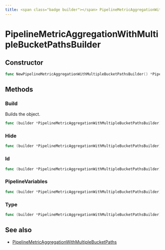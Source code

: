 ```yaml
---
title: <span class="badge builder"></span> PipelineMetricAggregationWithMultipleBucketPathsBuilder
---
```

# <span class="badge builder"></span> PipelineMetricAggregationWithMultipleBucketPathsBuilder

## Constructor

```go
func NewPipelineMetricAggregationWithMultipleBucketPathsBuilder() *PipelineMetricAggregationWithMultipleBucketPathsBuilder
```
## Methods

### <span class="badge object-method"></span> Build

Builds the object.

```go
func (builder *PipelineMetricAggregationWithMultipleBucketPathsBuilder) Build() (PipelineMetricAggregationWithMultipleBucketPaths, error)
```

### <span class="badge object-method"></span> Hide

```go
func (builder *PipelineMetricAggregationWithMultipleBucketPathsBuilder) Hide(hide bool) *PipelineMetricAggregationWithMultipleBucketPathsBuilder
```

### <span class="badge object-method"></span> Id

```go
func (builder *PipelineMetricAggregationWithMultipleBucketPathsBuilder) Id(id string) *PipelineMetricAggregationWithMultipleBucketPathsBuilder
```

### <span class="badge object-method"></span> PipelineVariables

```go
func (builder *PipelineMetricAggregationWithMultipleBucketPathsBuilder) PipelineVariables(pipelineVariables []cog.Builder[elasticsearch.PipelineVariable]) *PipelineMetricAggregationWithMultipleBucketPathsBuilder
```

### <span class="badge object-method"></span> Type

```go
func (builder *PipelineMetricAggregationWithMultipleBucketPathsBuilder) Type(typeArg cog.Builder[elasticsearch.MetricAggregationType]) *PipelineMetricAggregationWithMultipleBucketPathsBuilder
```

## See also

 * <span class="badge object-type-struct"></span> [PipelineMetricAggregationWithMultipleBucketPaths](./object-PipelineMetricAggregationWithMultipleBucketPaths.md)
